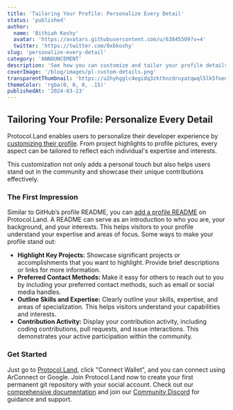 ```yaml
---
title: 'Tailoring Your Profile: Personalize Every Detail'
status: 'published'
author:
  name: 'Bithiah Koshy'
  avatar: 'https://avatars.githubusercontent.com/u/63845509?v=4'
  twitter: 'https://twitter.com/0xbkoshy'
slug: 'personalize-every-detail'
category: 'ANNOUNCEMENT'
description: 'See how you can customize and tailor your profile details on Protocol.Land.'
coverImage: '/blog/images/pl-custom-details.png'
transparentThumbnail: 'https://u2hyhgglc4egidq3zkthnzdruyatqwql5lk5foen3zv5zf5fo2wa.arweave.net/po-DmMsXCGQOG8qmduRxpgE4Wgvq1dK4jd5r3Jeldqw'
themeColor: 'rgba(0, 0, 0, .15)'
publishedAt: '2024-03-23'
---
```


## Tailoring Your Profile: Personalize Every Detail

Protocol.Land enables users to personalize their developer experience by [customizing their profile](https://docs.protocol.land/working-with-profiles/customize-your-profile-details). From project highlights to profile pictures, every aspect can be tailored to reflect each individual's expertise and interests.

This customization not only adds a personal touch but also helps users stand out in the community and showcase their unique contributions effectively.

### The First Impression

Similar to GitHub’s profile README, you can [add a profile README](https://docs.protocol.land/working-with-profiles/add-a-readme-for-your-profile) on Protocol.Land. A README can serve as an introduction to who you are, your background, and your interests. This helps visitors to your profile understand your expertise and areas of focus. Some ways to make your profile stand out:

- **Highlight Key Projects:** Showcase significant projects or accomplishments that you want to highlight. Provide brief descriptions or links for more information.
- **Preferred Contact Methods:** Make it easy for others to reach out to you by including your preferred contact methods, such as email or social media handles.
- **Outline Skills and Expertise:** Clearly outline your skills, expertise, and areas of specialization. This helps visitors understand your capabilities and interests.
- **Contribution Activity:** Display your contribution activity, including coding contributions, pull requests, and issue interactions. This demonstrates your active participation within the community.

### Get Started

Just go to [Protocol.Land](https://protocol.land/?utm_source=Protocol.Land+Blog&utm_medium=Post&utm_campaign=Tailoring+Your+Profile+Personalize+Every+Detail&utm_id=Tailoring+Your+Profile+Personalize+Every+Detail), click "Connect Wallet", and you can connect using ArConnect or Google. Join Protocol.Land now to create your first permanent git repository with your social account. Check out our [comprehensive documentation](https://docs.protocol.land/working-with-profiles/customize-your-profile-details) and join our [Community Discord](https://discord.com/invite/GqxX2vtwRj) for guidance and support.
